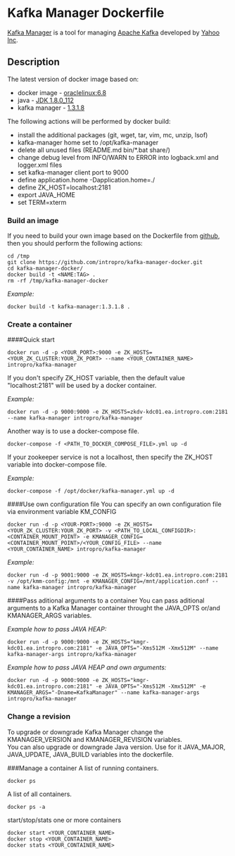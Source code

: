 # Kafka Manager Dockerfile
[Kafka Manager](https://github.com/yahoo/kafka-manager) is a tool for managing [Apache Kafka](http://kafka.apache.org) developed by [Yahoo Inc](https://www.yahoo.com).

## Description
The latest version of docker image based on:  
* docker image - [oraclelinux:6.8](https://hub.docker.com/_/oraclelinux/)  
* java - [JDK 1.8.0_112](http://www.oracle.com/technetwork/java/javase/downloads/index.html)  
* kafka manager - [1.3.1.8](https://github.com/yahoo/kafka-manager/releases/tag/1.3.1.8)

The following actions will be performed by docker build:  
* install the additional packages (git, wget, tar, vim, mc, unzip, lsof)  
* kafka-manager home set to /opt/kafka-manager  
* delete all unused files (README.md bin/*.bat share/)  
* change debug level from INFO/WARN to ERROR into logback.xml and logger.xml files  
* set kafka-manager client port to 9000  
* define application.home -Dapplication.home=./  
* define ZK\_HOST=localhost:2181  
* export JAVA\_HOME  
* set TERM=xterm  

### Build an image
If you need to build your own image based on the Dockerfile from [github](https://github.com/intropro/kafka-manager-docker.git), then you should perform the following actions:  

	cd /tmp
	git clone https://github.com/intropro/kafka-manager-docker.git
	cd kafka-manager-docker/
	docker build -t <NAME:TAG> .
	rm -rf /tmp/kafka-manager-docker	

*Example:*

	docker build -t kafka-manager:1.3.1.8 .

### Create a container
####Quick start

	docker run -d -p <YOUR_PORT>:9000 -e ZK_HOSTS=<YOUR_ZK_CLUSTER:YOUR_ZK_PORT> --name <YOUR_CONTAINER_NAME> intropro/kafka-manager

If you don't specify ZK_HOST variable, then the default value "localhost:2181" will be used by a docker container.

*Example:*

	docker run -d -p 9000:9000 -e ZK_HOSTS=zkdv-kdc01.ea.intropro.com:2181 --name kafka-manager intropro/kafka-manager

Another way is to use a docker-compose file.

	docker-compose -f <PATH_TO_DOCKER_COMPOSE_FILE>.yml up -d	

If your zookeeper service is not a localhost, then specify the ZK_HOST variable into docker-compose file.

*Example:*

	docker-compose -f /opt/docker/kafka-manager.yml up -d

####Use own configuration file
You can specify an own configuration file via environment variable KM_CONFIG
  
	docker run -d -p <YOUR-PORT>:9000 -e ZK_HOSTS=<YOUR_ZK_CLUSTER:YOUR_ZK_PORT> -v <PATH_TO_LOCAL_CONFIGDIR>:<CONTAINER_MOUNT_POINT> -e KMANAGER_CONFIG=<CONTAINER_MOUNT_POINT>/<YOUR_CONFIG_FILE> --name <YOUR_CONTAINER_NAME> intropro/kafka-manager

*Example:*

	docker run -d -p 9001:9000 -e ZK_HOSTS=kmgr-kdc01.ea.intropro.com:2181 -v /opt/kmm-config:/mnt -e KMANAGER_CONFIG=/mnt/application.conf --name kafka-manager intropro/kafka-manager

####Pass aditional arguments to a container
You can pass aditional arguments to a Kafka Manager container throught the JAVA\_OPTS or/and KMANAGER\_ARGS variables.  

*Example how to pass JAVA HEAP:*

	docker run -d -p 9000:9000 -e ZK_HOSTS="kmgr-kdc01.ea.intropro.com:2181" -e JAVA_OPTS="-Xms512M -Xmx512M" --name kafka-manager-args intropro/kafka-manager

*Example how to pass JAVA HEAP and own arguments:*

	docker run -d -p 9000:9000 -e ZK_HOSTS="kmgr-kdc01.ea.intropro.com:2181" -e JAVA_OPTS="-Xms512M -Xmx512M" -e KMANAGER_ARGS="-Dname=KafkaManager" --name kafka-manager-args intropro/kafka-manager

### Change a revision
To upgrade or downgrade Kafka Manager change the KMANAGER\_VERSION and KMANAGER\_REVISION variables.  
You can also upgrade or downgrade Java version. Use for it JAVA\_MAJOR, JAVA\_UPDATE, JAVA\_BUILD variables into the dockerfile.  

###Manage a container
A list of running containers.  

	docker ps

A list of all containers.

	docker ps -a

start/stop/stats one or more containers

	docker start <YOUR_CONTAINER_NAME>
	docker stop <YOUR_CONTAINER_NAME>
	docker stats <YOUR_CONTAINER_NAME>
